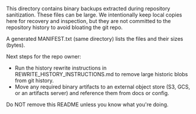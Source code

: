This directory contains binary backups extracted during repository sanitization.
These files can be large. We intentionally keep local copies here for recovery and inspection,
but they are not committed to the repository history to avoid bloating the git repo.

A generated MANIFEST.txt (same directory) lists the files and their sizes (bytes).

Next steps for the repo owner:
- Run the history rewrite instructions in REWRITE_HISTORY_INSTRUCTIONS.md to remove large historic blobs from git history.
- Move any required binary artifacts to an external object store (S3, GCS, or an artifacts server) and reference them from docs or config.

Do NOT remove this README unless you know what you're doing.
